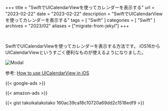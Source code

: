 +++
title = "SwiftでUICalendarViewを使ってカレンダーを表示する"
url = "2023-02-22"
date = "2023-02-22"
description = "SwiftでUICalendarViewを使ってカレンダーを表示する"
tags = [
  "Swift"
]
categories = [
  "Swift"
]
archives = "2023/02"
aliases = ["migrate-from-jekyl"]
+++

<br>

SwiftでUICalendarViewを使ってカレンダーを表示する方法です。
iOS16からUICalendarViewというすごく便利なものが使えるようになりました。

![Modal](20230223.git)

参考: [How to use UICalendarView in iOS](https://nemecek.be/blog/161/how-to-use-uicalendarview-in-ios)


<!-- Google Ads -->
{{< google-ads >}}

<!-- Amazon Ads -->
{{< amazon-ads >}}

{{< gist takoikatakotako 160ac39ca18c10720a69dd2c1518edf9 >}}

